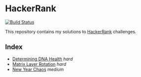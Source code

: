 # HackerRank

[![Build Status](https://travis-ci.org/sepetrov/hackerrank.svg?branch=master)](https://travis-ci.org/sepetrov/hackerrank) 


This repository contains my solutions to [HackerRank](https://www.hackerrank.com/sepetrov) challenges.

## Index

- [Determining DNA Health](determining_dna_health) _hard_
- [Matrix Layer Rotation](matrix_rotation) _hard_ 
- [New Year Chaos](new_year_chaos) _medium_
